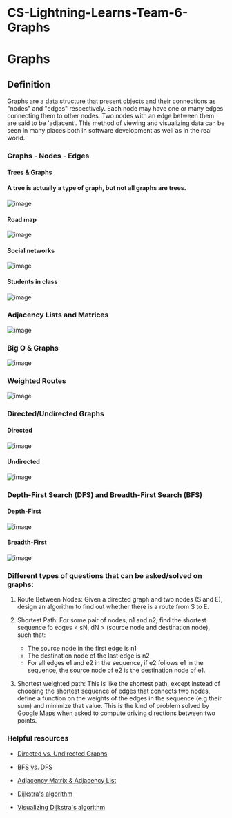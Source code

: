 # CS-Lightning-Learns-Team-6-Graphs 

# Graphs

## Definition
Graphs are a data structure that present objects and their connections as "nodes" and "edges" respectively.  Each node may have one or many edges connecting them to other nodes.  Two nodes with an edge between them are said to be 'adjacent'.  This method of viewing and visualizing data can be seen in many places both in software development as well as in the real world.

### Graphs - Nodes - Edges

#### Trees & Graphs 
#### A tree is actually a type of graph, but not all graphs are trees.
![image](public/images/tree_graph.jpg)

#### Road map
![image](public/images/road_map.jpeg)

#### Social networks
![image](public/images/social_network.png)

#### Students in class
![image](public/images/student_graph.png)

### Adjacency Lists and Matrices

![image](public/images/adjacency_lists.png)

### Big O & Graphs

![image](public/images/big_O.png)

### Weighted Routes

![image](public/images/weighted_routes.png)

### Directed/Undirected Graphs

#### Directed

![image](public/images/directed_graph.png)

#### Undirected

![image](public/images/undirected.jpeg)

### Depth-First Search (DFS) and Breadth-First Search (BFS)

#### Depth-First

![image](public/images/depth_first.jpg)

#### Breadth-First

![image](public/images/breadth_first.jpg)


### Different types of questions that can be asked/solved on graphs:
1. Route Between Nodes: Given a directed graph and two nodes (S and E), design an algorithm to find out whether there is a route from S to E.

1. Shortest Path: For some pair of nodes, n1 and n2, find the shortest sequence fo edges < sN, dN > (source node and destination node), such that:
	+ The source node in the first edge is n1
	+ The destination node of the last edge is n2
	+ For all edges e1 and e2 in the sequence, if e2 follows e1 in the sequence, the source node of e2 is the destination node of e1.

1. Shortest weighted path: This is like the shortest path, except instead of choosing the shortest sequence of edges that connects two nodes, define a function on the weights of the edges in the sequence (e.g their sum) and minimize that value. This is the kind of problem solved by Google Maps when asked to compute driving directions between two points.


### Helpful resources

* [Directed vs. Undirected Graphs](https://www.baeldung.com/cs/graphs-directed-vs-undirected-graph)

* [BFS vs. DFS](https://techdifferences.com/difference-between-bfs-and-dfs.html#:~:text=Difference%20Between%20BFS%20and%20DFS.%20The%20major%20difference,and%20so%20on%20until%20all%20nodes%20are%20visited)

* [Adjacency Matrix & Adjacency List](https://iq.opengenus.org/graph-representation-adjacency-matrix-adjacency-list/)

* [Dijkstra's algorithm](https://medium.com/basecs/finding-the-shortest-path-with-a-little-help-from-dijkstra-613149fbdc8e)

* [Visualizing Dijkstra's algorithm](https://www.cs.usfca.edu/~galles/visualization/Dijkstra.html)